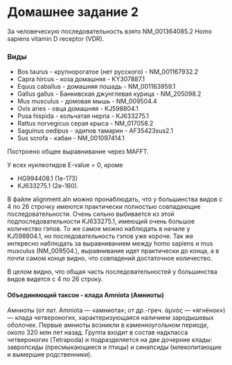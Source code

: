 # Домашнее задание 2

За человеческую последовательность взято NM_001364085.2 Homo sapiens vitamin D receptor (VDR).

### Виды
* Bos taurus - крупнорогатое (нет русского) - NM_001167932.2
* Capra hircus - коза домашняя - KY307887.1
* Equus caballus - домашняя лошадь - NM_001163959.1
* Gallus gallus - Банкивская джунглевая курица - NM_205098.2
* Mus musculus - домовая мышь - NM_009504.4
* Ovis aries - овца домашняя - KJ598804.1
* Pusa hispida - кольчатая нерпа - KJ633275.1
* Rattus norvegicus серая крыса - NM_017058.2
* Saguinus oedipus - эдипов тамарин - AF35423sus2.1
* Sus scrofa - кабан - NM_001097414.1


Построено общее выравнивание через MAFFT.

У всех нуклеотидов E-value = 0, кроме
* HG994408.1 (1e-173)
* KJ633275.1 (2e-160).

В файле alignment.aln можно пронаблюдать, что у большинства видов с 4 по 26 строчку имеются практически полностью совпадающие последовательности. Очень сильно выбивается из этой подпоследовательности KJ633275.1, имеющий очень большое количество гэпов. То же самое можно наблюдать в начале у KJ598804.1, но последовательность гэпов уже короче.
Так же интересно наблюдать за выравниванием между homo sapiens и mus musculus (NM_009504.), выравнивание идет практически до конца, а в почти самом конце видно, что совпадений достаточное количество.

В целом видно, что общая часть последовательностей у большинства видов видется с 4 по 26 строку.

#### Объединяющий таксон - клада Amniota (Амниоты)
Амниоты (от лат. Amniota — «амниота»; от др.-греч. ἀμνός — «ягнёнок») — клада четвероногих, характеризующаяся наличием зародышевых оболочек. Первые амниоты возникли в каменноугольном периоде, около 320 млн лет назад. Группа входит в состав надкласса четвероногих (Tetrapoda) и подразделяется на две дочерние клады: завропсиды (пресмыкающиеся и птицы) и синапсиды (млекопитающие и вымершие родственники).